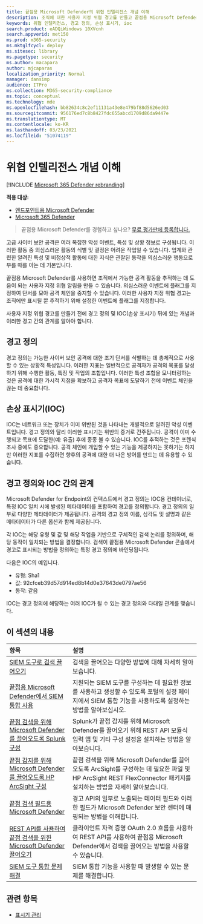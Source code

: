 ```yaml
---
title: 끝점용 Microsoft Defender의 위협 인텔리전스 개념 이해
description: 조직에 대한 사용자 지정 위협 경고를 만들고 끝점용 Microsoft Defender의 위협 인텔리전스에 대한 개념 학습
keywords: 위협 인텔리전스, 경고 정의, 손상 표시기, ioc
search.product: eADQiWindows 10XVcnh
search.appverid: met150
ms.prod: m365-security
ms.mktglfcycl: deploy
ms.sitesec: library
ms.pagetype: security
ms.author: macapara
author: mjcaparas
localization_priority: Normal
manager: dansimp
audience: ITPro
ms.collection: M365-security-compliance
ms.topic: conceptual
ms.technology: mde
ms.openlocfilehash: bb82634c8c2ef11131a43e8e479bf88d5626ed03
ms.sourcegitcommit: 956176ed7c8b8427fdc655abcd1709d86da9447e
ms.translationtype: MT
ms.contentlocale: ko-KR
ms.lasthandoff: 03/23/2021
ms.locfileid: "51074119"
---
```

# <a name="understand-threat-intelligence-concepts"></a>위협 인텔리전스 개념 이해

[!INCLUDE [Microsoft 365 Defender rebranding](../../includes/microsoft-defender.md)]

**적용 대상:**
- [엔드포인트용 Microsoft Defender](https://go.microsoft.com/fwlink/?linkid=2154037)
- [Microsoft 365 Defender](https://go.microsoft.com/fwlink/?linkid=2118804)



>끝점용 Microsoft Defender를 경험하고 싶나요? [무료 평가판에 등록합니다.](https://www.microsoft.com/microsoft-365/windows/microsoft-defender-atp?ocid=docs-wdatp-threatindicator-abovefoldlink) 

고급 사이버 보안 공격은 여러 복잡한 악성 이벤트, 특성 및 상황 정보로 구성됩니다. 이러한 활동 중 의심스러운 활동의 식별 및 결정은 어려운 작업일 수 있습니다. 업계와 관련한 알려진 특성 및 비정상적 활동에 대한 지식은 관찰된 동작을 의심스러운 행동으로 부를 때를 아는 데 기본입니다.

끝점용 Microsoft Defender를 사용하면 조직에서 가능한 공격 활동을 추적하는 데 도움이 되는 사용자 지정 위협 알림을 만들 수 있습니다. 의심스러운 이벤트에 플래그를 지정하여 단서를 모아 공격 체인을 중지할 수 있습니다. 이러한 사용자 지정 위협 경고는 조직에만 표시될 뿐 추적하기 위해 설정한 이벤트에 플래그를 지정합니다.

사용자 지정 위협 경고를 만들기 전에 경고 정의 및 IOC(손상 표시기) 뒤에 있는 개념과 이러한 경고 간의 관계를 알아야 합니다.

## <a name="alert-definitions"></a>경고 정의
경고 정의는 가능한 사이버 보안 공격에 대한 조기 단서를 식별하는 데 총체적으로 사용할 수 있는 상황적 특성입니다. 이러한 지표는 일반적으로 공격자가 공격의 목표를 달성하기 위해 수행한 활동, 특징 및 작업의 조합입니다. 이러한 특성 조합을 모니터링하는 것은 공격에 대한 가시적 지점을 확보하고 공격자 목표에 도달하기 전에 이벤트 체인을 끊는 데 중요합니다.

## <a name="indicators-of-compromise-ioc"></a>손상 표시기(IOC)
IOC는 네트워크 또는 장치가 이미 위반된 것을 나타내는 개별적으로 알려진 악성 이벤트입니다. 경고 정의와 달리 이러한 표시기는 위반의 증거로 간주됩니다. 공격이 이미 수행되고 목표에 도달한(예: 유출) 후에 종종 볼 수 있습니다. IOC를 추적하는 것은 포렌식 조사 중에도 중요합니다. 공격 체인에 개입할 수 있는 기능을 제공하지는 못하기는 하지만 이러한 지표를 수집하면 향후의 공격에 대한 더 나은 방어를 만드는 데 유용할 수 있습니다.

## <a name="relationship-between-alert-definitions-and-iocs"></a>경고 정의와 IOC 간의 관계
Microsoft Defender for Endpoint의 컨텍스트에서 경고 정의는 IOC용 컨테이너로, 특정 IOC 일치 시에 발생된 메타데이터를 포함하여 경고를 정의합니다. 경고 정의의 일부로 다양한 메타데이터가 제공됩니다. 공격의 경고 정의 이름, 심각도 및 설명과 같은 메타데이터가 다른 옵션과 함께 제공됩니다.

각 IOC는 해당 유형 및 값 및 해당 작업을 기반으로 구체적인 검색 논리를 정의하며, 해당 동작이 일치되는 방법을 결정합니다. 검색이 끝점용 Microsoft Defender 콘솔에서 경고로 표시되는 방법을 정의하는 특정 경고 정의에 바인딩됩니다.

다음은 IOC의 예입니다.
- 유형: Sha1
- 값: 92cfceb39d57d914ed8b14d0e37643de0797ae56
- 동작: 같음

IOC는 경고 정의에 해당하는 여러 IOC가 될 수 있는 경고 정의와 다대일 관계를 맺습니다.

## <a name="in-this-section"></a>이 섹션의 내용

항목 | 설명
:---|:---
[SIEM 도구로 검색 끌어오기](configure-siem.md)| 검색을 끌어오는 다양한 방법에 대해 자세히 알아보습니다.
[끝점용 Microsoft Defender에서 SIEM 통합 사용](enable-siem-integration.md)| 지원되는 SIEM 도구를 구성하는  데 필요한 정보를 사용하고 생성할 수 있도록 포털의 설정 페이지에서 SIEM 통합 기능을 사용하도록 설정하는 방법을 알아보십시오.
[끝점 검색을 위해 Microsoft Defender를 끌어오도록 Splunk 구성](configure-siem.md)| Splunk가 끝점 감지를 위해 Microsoft Defender를 끌어오기 위해 REST API 모듈식 입력 앱 및 기타 구성 설정을 설치하는 방법을 알아보습니다.
[끝점 감지를 위해 Microsoft Defender를 끌어오도록 HP ArcSight 구성](configure-arcsight.md)| 끝점 검색을 위해 Microsoft Defender를 끌어오도록 ArcSight를 구성하는 데 필요한 파일 및 HP ArcSight REST FlexConnector 패키지를 설치하는 방법을 자세히 알아보습니다.
[끝점 검색 필드용 Microsoft Defender](api-portal-mapping.md) | 경고 API의 일부로 노출되는 데이터 필드와 이러한 필드가 Microsoft Defender 보안 센터에 매핑되는 방법을 이해합니다.
[REST API를 사용하여 끝점 검색을 위한 Microsoft Defender 끌어오기](pull-alerts-using-rest-api.md) | 클라이언트 자격 증명 OAuth 2.0 흐름을 사용하여 REST API를 사용하여 끝점용 Microsoft Defender에서 검색을 끌어오는 방법을 사용할 수 있습니다.
[SIEM 도구 통합 문제 해결](troubleshoot-siem.md) | SIEM 통합 기능을 사용할 때 발생할 수 있는 문제를 해결합니다.



## <a name="related-topics"></a>관련 항목
- [표시기 관리](manage-indicators.md)
